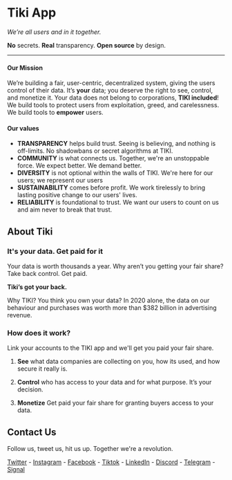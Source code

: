 # Tiki App

*We’re all users and in it together.*

**No** secrets.  **Real** transparency. **Open source** by design.

-----
#### Our Mission

We’re building a fair, user-centric, decentralized system, giving the users control of their data. 
It’s **your** data; you deserve the right to see, control, and monetize it. Your data does not belong to corporations, **TIKI included**! 
We build tools to protect users from exploitation, greed, and carelessness. We build tools to **empower** users.

#### Our values
- **TRANSPARENCY** helps build trust. Seeing is believing, and nothing is off-limits. No shadowbans or secret algorithms at TIKI.
- **COMMUNITY** is what connects us. Together, we're an unstoppable force. We expect better. We demand better.
- **DIVERSITY** is not optional within the walls of TIKI. We're here for our users; we represent our users
- **SUSTAINABILITY** comes before profit. We work tirelessly to bring lasting positive change to our users' lives.
- **RELIABILITY** is foundational to trust. We want our users to count on us and aim never to break that trust.

## About Tiki
### It's **your** data. Get **paid** for it

Your data is worth thousands a year. Why aren’t you getting your fair share? Take back control. Get paid.

**Tiki’s got your back.**

Why TIKI?
You think you own your data?
In 2020 alone, the data on our behaviour and purchases was worth more than $382 billion in advertising revenue.

### How does it work?

Link your accounts to the TIKI app and we'll get you paid your fair share.

1. **See** what data companies are collecting on you, how its used, and how secure it really is.

2. **Control** who has access to your data and for what purpose. It’s your decision.

3. **Monetize** Get paid your fair share for granting buyers access to your data.

## Contact Us
Follow us, tweet us, hit us up. Together we're a revolution. 

[Twitter](https://twitter.com/my_tiki_) - [Instagram](https://www.instagram.com/my.tiki/) - [Facebook](https://www.facebook.com/mytikiapp) - [Tiktok](https://www.tiktok.com/@my.tiki?) - [LinkedIn](https://www.linkedin.com/company/mytiki/) - [Discord](https://discord.com/invite/evjYQq48Be) - [Telegram](https://t.me/mytikiapp) - [Signal](https://signal.group/#CjQKIA66Eq2VHecpcCd-cu-dziozMRSH3EuQdcZJNyMOYNi5EhC0coWtjWzKQ1dDKEjMqhkP)

